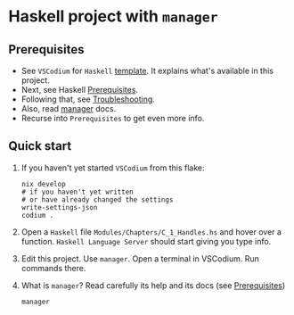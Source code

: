 # Haskell project with `manager`

## Prerequisites

- See `VSCodium` for `Haskell` [template](https://github.com/deemp/flakes/tree/main/templates/codium/haskell#readme).
It explains what's available in this project.
- Next, see Haskell [Prerequisites](https://github.com/br4ch1st0chr0n3/flakes/blob/main/README/Haskell.md).
- Following that, see [Troubleshooting](https://github.com/br4ch1st0chr0n3/flakes/blob/main/README/Troubleshooting.md).
- Also, read [manager](https://github.com/deemp/flakes/tree/main/manager#readme) docs.
- Recurse into `Prerequisites` to get even more info.

## Quick start

1. If you haven't yet started `VSCodium` from this flake:

    ```terminal
    nix develop
    # if you haven't yet written 
    # or have already changed the settings
    write-settings-json
    codium .
    ```

1. Open a `Haskell` file `Modules/Chapters/C_1_Handles.hs` and hover over a function. `Haskell Language Server` should start giving you type info.

1. Edit this project. Use `manager`. Open a terminal in VSCodium. Run commands there.

1. What is `manager`? Read carefully its help and its docs (see [Prerequisites](#prerequisites))

    ```terminal
    manager
    ```

